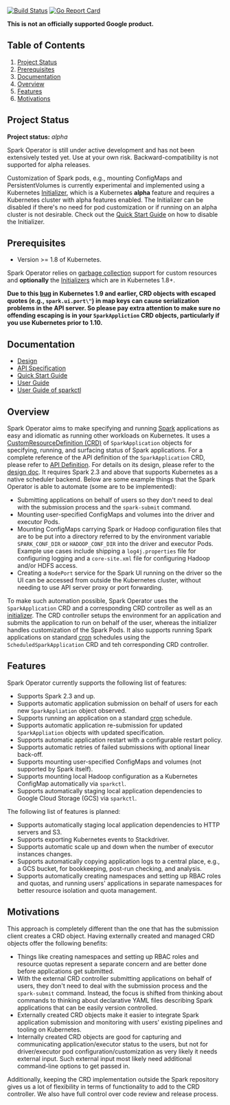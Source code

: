 [![Build Status](https://travis-ci.org/GoogleCloudPlatform/spark-on-k8s-operator.svg?branch=master)](https://travis-ci.org/GoogleCloudPlatform/spark-on-k8s-operator.svg?branch=master)
[![Go Report Card](https://goreportcard.com/badge/github.com/GoogleCloudPlatform/spark-on-k8s-operator)](https://goreportcard.com/report/github.com/GoogleCloudPlatform/spark-on-k8s-operator)

**This is not an officially supported Google product.**

## Table of Contents
1. [Project Status](#project-status)
2. [Prerequisites](#prerequisites)
3. [Documentation](#documentation)
4. [Overview](#overview)
5. [Features](#features)
6. [Motivations](#motivations)

## Project Status

**Project status:** *alpha* 

Spark Operator is still under active development and has not been extensively tested yet. Use at your own risk. Backward-compatibility is not supported for alpha releases.

Customization of Spark pods, e.g., mounting ConfigMaps and PersistentVolumes is currently experimental and implemented using a Kubernetes
[Initializer](https://kubernetes.io/docs/admin/extensible-admission-controllers/#initializers), which is a Kubernetes **alpha** feature and 
requires a Kubernetes cluster with alpha features enabled. The Initializer can be disabled if there's no need for pod customization or
 if running on an alpha cluster is not desirable. Check out the [Quick Start Guide](docs/quick-start-guide.md#configuration) on how to disable
 the Initializer.

## Prerequisites

* Version >= 1.8 of Kubernetes.

Spark Operator relies on [garbage collection](https://kubernetes.io/docs/concepts/workloads/controllers/garbage-collection/) support for 
custom resources and **optionally** the [Initializers](https://kubernetes.io/docs/admin/extensible-admission-controllers/#initializers) which are in Kubernetes 1.8+.

**Due to this [bug](https://github.com/kubernetes/kubernetes/issues/56018) in Kubernetes 1.9 and earlier, CRD objects with
escaped quotes (e.g., `spark.ui.port\"`) in map keys can cause serialization problems in the API server. So please pay
extra attention to make sure no offending escaping is in your `SparkAppliction` CRD objects, particularly if you use 
Kubernetes prior to 1.10.**   

## Documentation

* [Design](docs/design.md)
* [API Specification](docs/api.md)
* [Quick Start Guide](docs/quick-start-guide.md)
* [User Guide](docs/user-guide.md)
* [User Guide of sparkctl](sparkctl/README.md)

## Overview

Spark Operator aims to make specifying and running [Spark](https://github.com/apache/spark) 
applications as easy and idiomatic as running other workloads on Kubernetes. It uses a 
[CustomResourceDefinition (CRD)](https://kubernetes.io/docs/tasks/access-kubernetes-api/extend-api-custom-resource-definitions/) of 
`SparkApplication` objects for specifying, running, and surfacing status of Spark applications. For a complete reference 
of the API definition of the `SparkApplication` CRD, please refer to [API Definition](docs/api.md). For details on its design, 
please refer to the [design doc](docs/design.md). It requires Spark 2.3 and above that supports Kubernetes as a native scheduler 
backend. Below are some example things that the Spark Operator is able to automate (some are to be implemented):
* Submitting applications on behalf of users so they don't need to deal with the submission process and the `spark-submit` command.
* Mounting user-specified ConfigMaps and volumes into the driver and executor Pods.
* Mounting ConfigMaps carrying Spark or Hadoop configuration files that are to be put into a directory referred to by the 
environment variable `SPARK_CONF_DIR` or `HADOOP_CONF_DIR` into the driver and executor Pods. Example use cases include 
shipping a `log4j.properties` file for configuring logging and a `core-site.xml` file for configuring Hadoop and/or HDFS 
access.
* Creating a `NodePort` service for the Spark UI running on the driver so the UI can be accessed from outside the Kubernetes 
cluster, without needing to use API server proxy or port forwarding.

To make such automation possible, Spark Operator uses the `SparkApplication` CRD and a corresponding CRD controller as well as an 
[initializer](https://kubernetes.io/docs/admin/extensible-admission-controllers/#initializers). The CRD controller setups the 
environment for an application and submits the application to run on behalf of the user, whereas the initializer handles customization 
of the Spark Pods. It also supports running Spark applications on standard [cron](https://en.wikipedia.org/wiki/Cron) schedules using 
the `ScheduledSparkApplication` CRD and teh corresponding CRD controller.

## Features

Spark Operator currently supports the following list of features:

* Supports Spark 2.3 and up.
* Supports automatic application submission on behalf of users for each new `SparkAppliation` object observed.
* Supports running an application on a standard [cron](https://en.wikipedia.org/wiki/Cron) schedule.
* Supports automatic application re-submission for updated `SparkAppliation` objects with updated specification.
* Supports automatic application restart with a configurable restart policy.
* Supports automatic retries of failed submissions with optional linear back-off.
* Supports mounting user-specified ConfigMaps and volumes (not supported by Spark itself).
* Supports mounting local Hadoop configuration as a Kubernetes ConfigMap automatically via `sparkctl`.
* Supports automatically staging local application dependencies to Google Cloud Storage (GCS) via `sparkctl`.

The following list of features is planned:

* Supports automatically staging local application dependencies to HTTP servers and S3.
* Supports exporting Kubernetes events to Stackdriver.
* Supports automatic scale up and down when the number of executor instances changes.
* Supports automatically copying application logs to a central place, e.g., a GCS bucket, for bookkeeping, post-run checking, and analysis.
* Supports automatically creating namespaces and setting up RBAC roles and quotas, and running users' applications in separate 
namespaces for better resource isolation and quota management. 

## Motivations

This approach is completely different than the one that has the submission client creates a CRD object. Having externally 
created and managed CRD objects offer the following benefits:
* Things like creating namespaces and setting up RBAC roles and resource quotas represent a separate concern and are better 
done before applications get submitted.
* With the external CRD controller submitting applications on behalf of users, they don't need to deal with the submission 
process and the `spark-submit` command. Instead, the focus is shifted from thinking about commands to thinking about declarative 
YAML files describing Spark applications that can be easily version controlled. 
* Externally created CRD objects make it easier to integrate Spark application submission and monitoring with users' existing 
pipelines and tooling on Kubernetes.
* Internally created CRD objects are good for capturing and communicating application/executor status to the users, but not 
for driver/executor pod configuration/customization as very likely it needs external input. Such external input most likely 
need additional command-line options to get passed in.

Additionally, keeping the CRD implementation outside the Spark repository gives us a lot of flexibility in terms of 
functionality to add to the CRD controller. We also have full control over code review and release process.
